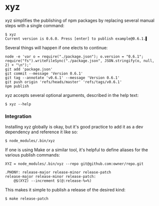 # xyz

xyz simplifies the publishing of npm packages by replacing several manual
steps with a single command:

    $ xyz
    Current version is 0.6.0. Press [enter] to publish example@0.6.1.▌

Several things will happen if one elects to continue:

    node -e 'var o = require("./package.json"); o.version = "0.6.1"; require("fs").writeFileSync("./package.json", JSON.stringify(o, null, 2) + "\n");'
    git add 'package.json'
    git commit --message 'Version 0.6.1'
    git tag --annotate 'v0.6.1' --message 'Version 0.6.1'
    git push origin 'refs/heads/master' 'refs/tags/v0.6.1'
    npm publish

xyz accepts several optional arguments, described in the help text:

    $ xyz --help

### Integration

Installing xyz globally is okay, but it's good practice to add it as a dev
dependency and reference it like so:

    $ node_modules/.bin/xyz

If one is using Make or a similar tool, it's helpful to define aliases for
the various publish commands:

```make
XYZ = node_modules/.bin/xyz --repo git@github.com:owner/repo.git

.PHONY: release-major release-minor release-patch
release-major release-minor release-patch:
	@$(XYZ) --increment $(@:release-%=%)
```

This makes it simple to publish a release of the desired kind:

    $ make release-patch
